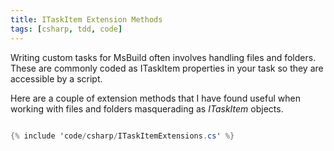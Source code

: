 ```yaml
---
title: ITaskItem Extension Methods
tags: [csharp, tdd, code]
---
```


Writing custom tasks for MsBuild often involves handling files and folders. These are
commonly coded as ITaskItem properties in your task so they are accessible by a script.

Here are a couple of extension methods that I have found useful when working with files and
folders masquerading as _ITaskItem_ objects.

```csharp

{% include 'code/csharp/ITaskItemExtensions.cs' %}

```
